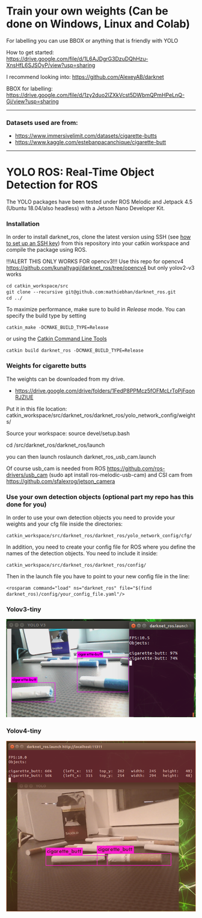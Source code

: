 # Train your own weights (Can be done on Windows, Linux and Colab)
For labelling you can use BBOX or anything that is friendly with YOLO

How to get started: https://drive.google.com/file/d/1L6AJDgrG3DzuDQhHzu-XnsHfL6SJSOyP/view?usp=sharing

I recommend looking into: https://github.com/AlexeyAB/darknet

BBOX for labelling: https://drive.google.com/file/d/1zy2duo2lZXkVcst5DWbmQPmHPeLnQ-Gj/view?usp=sharing

-------------------------------------------------------------------------------------------------------------------------------------------------------------
### Datasets used are from: 

- https://www.immersivelimit.com/datasets/cigarette-butts
- https://www.kaggle.com/estebanpacanchique/cigarette-butt

--------------------------------------------------------------------------------------------------------------------------------------------

# YOLO ROS: Real-Time Object Detection for ROS

The YOLO packages have been tested under ROS Melodic and Jetpack 4.5 (Ubuntu 18.04/also headless) with a Jetson Nano Developer Kit.


### Installation

In order to install darknet_ros, clone the latest version using SSH (see [how to set up an SSH key](https://confluence.atlassian.com/bitbucket/set-up-an-ssh-key-728138079.html)) from this repository into your catkin workspace and compile the package using ROS.


!!!ALERT THIS ONLY WORKS FOR opencv3!!!
Use this repo for opencv4 https://github.com/kunaltyagi/darknet_ros/tree/opencv4 but only yolov2-v3 works

    cd catkin_workspace/src
    git clone --recursive git@github.com:mathiebhan/darknet_ros.git
    cd ../

To maximize performance, make sure to build in *Release* mode. You can specify the build type by setting

    catkin_make -DCMAKE_BUILD_TYPE=Release

or using the [Catkin Command Line Tools](http://catkin-tools.readthedocs.io/en/latest/index.html#)

    catkin build darknet_ros -DCMAKE_BUILD_TYPE=Release

### Weights for cigarette butts
The weights can be downloaded from my drive.

- https://drive.google.com/drive/folders/1FedP8PPMcz5fOFMcLrToPjFqonRJZlUE 
     
 Put it in this file location:    catkin_workspace/src/darknet_ros/darknet_ros/yolo_network_config/weights/ 
 
 Source your workspace: source devel/setup.bash
 
 cd /src/darknet_ros/darknet_ros/launch 
 
 you can then launch roslaunch darknet_ros_usb_cam.launch 
 
Of course usb_cam is needed from ROS https://github.com/ros-drivers/usb_cam (sudo apt install ros-melodic-usb-cam) and CSI cam from https://github.com/sfalexrog/jetson_camera 

### Use your own detection objects (optional part my repo has this done for you)

In order to use your own detection objects you need to provide your weights and your cfg file inside the directories:
  
    catkin_workspace/src/darknet_ros/darknet_ros/yolo_network_config/cfg/

In addition, you need to create your config file for ROS where you define the names of the detection objects. You need to include it inside:

    catkin_workspace/src/darknet_ros/darknet_ros/config/

Then in the launch file you have to point to your new config file in the line:

    <rosparam command="load" ns="darknet_ros" file="$(find darknet_ros)/config/your_config_file.yaml"/>


### Yolov3-tiny

![alt text](https://github.com/Mathiebhan/darknet_ros/blob/master/2.png)


### Yolov4-tiny

![alt text](https://github.com/Mathiebhan/darknet_ros/blob/master/1.png)

    

